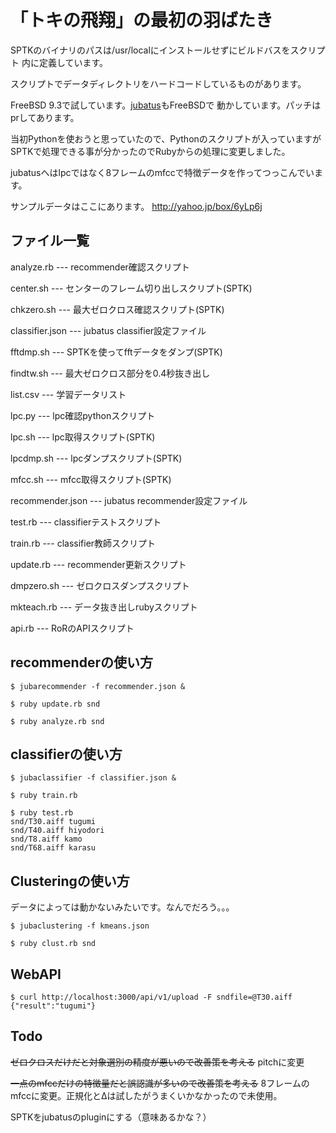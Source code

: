 # 「トキの飛翔」の最初の羽ばたき

SPTKのバイナリのパスは/usr/localにインストールせずにビルドバスをスクリプト
内に定義しています。

スクリプトでデータディレクトリをハードコードしているものがあります。

FreeBSD 9.3で試しています。[jubatus](http://jubat.us/ja/)もFreeBSDで
動かしています。パッチはprしてあります。

当初Pythonを使おうと思っていたので、Pythonのスクリプトが入っていますが
SPTKで処理できる事が分かったのでRubyからの処理に変更しました。

jubatusへはlpcではなく8フレームのmfccで特徴データを作ってつっこんでいます。

サンプルデータはここにあります。
http://yahoo.jp/box/6yLp6j

## ファイル一覧

analyze.rb  ---  recommender確認スクリプト

center.sh  ---  センターのフレーム切り出しスクリプト(SPTK)

chkzero.sh  ---  最大ゼロクロス確認スクリプト(SPTK)

classifier.json  ---  jubatus classifier設定ファイル

fftdmp.sh  ---  SPTKを使ってfftデータをダンプ(SPTK)

findtw.sh  ---  最大ゼロクロス部分を0.4秒抜き出し

list.csv  ---  学習データリスト

lpc.py  ---  lpc確認pythonスクリプト

lpc.sh  ---  lpc取得スクリプト(SPTK)

lpcdmp.sh  ---  lpcダンプスクリプト(SPTK)

mfcc.sh  ---  mfcc取得スクリプト(SPTK)

recommender.json  ---  jubatus recommender設定ファイル

test.rb  ---  classifierテストスクリプト

train.rb  ---  classifier教師スクリプト

update.rb  ---  recommender更新スクリプト

dmpzero.sh --- ゼロクロスダンプスクリプト

mkteach.rb --- データ抜き出しrubyスクリプト

api.rb --- RoRのAPIスクリプト


## recommenderの使い方

```
$ jubarecommender -f recommender.json &

$ ruby update.rb snd

$ ruby analyze.rb snd
```

## classifierの使い方

```
$ jubaclassifier -f classifier.json &

$ ruby train.rb

$ ruby test.rb
snd/T30.aiff tugumi
snd/T40.aiff hiyodori
snd/T8.aiff kamo
snd/T68.aiff karasu
```

## Clusteringの使い方

データによっては動かないみたいです。なんでだろう。。。

```
$ jubaclustering -f kmeans.json

$ ruby clust.rb snd
```

## WebAPI

```
$ curl http://localhost:3000/api/v1/upload -F sndfile=@T30.aiff
{"result":"tugumi"}
```

## Todo

~~ゼロクロスだけだと対象選別の精度が悪いので改善策を考える~~ 
pitchに変更

~~一点のmfccだけの特徴量だと誤認識が多いので改善策を考える~~
8フレームのmfccに変更。正規化とΔは試したがうまくいかなかったので未使用。

SPTKをjubatusのpluginにする（意味あるかな？）
